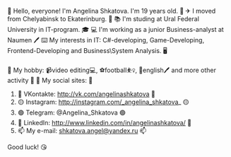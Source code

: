 👋 Hello, everyone! I'm Angelina Shkatova. I'm 19 years old. 🦋
✈ I moved from Chelyabinsk to Ekaterinburg. 🚀
📚 I'm studing at Ural Federal University in IT-program. 🎓
💻 I'm working as a junior Business-analyst at Naumen 🖊
⌨ My interests in IT: C#-developing, Game-Developing, Frontend-Developing and Business\System Analysis. 🖥

🔸 My hobby: 📹video editing💻, ⚽football⛹️‍♀️, 📒english🖊 and more other activity 🔸
🔹 My social sites: 🔹
1) 🔴 VKontakte: http://vk.com/angelinashkatova 🔴
2) 🟡 Instagram: http://instagram.com/_angelina_shkatova_ 🟡
3) 🟢 Telegram: @Angelina_Shkatova 🟢
4) 🔵 LinkedIn: http://www.linkedin.com/in/angelinashkatova/ 🔵
5) 📫 My e-mail: shkatova.angel@yandex.ru 📫

Good luck! 😘
